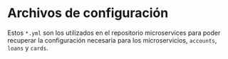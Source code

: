 # Archivos de configuración

Estos `*.yml` son los utilizados en el repositorio microservices para poder recuperar la configuración necesaria para los microservicios, `accounts`, `loans` y `cards`.
